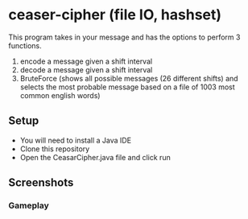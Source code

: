 # ceaser-cipher (file IO, hashset)

This program takes in your message and has the options to perform 3 functions. 
1) encode a message given a shift interval
2) decode a message given a shift interval
3) BruteForce (shows all possible messages (26 different shifts) and selects the most probable message based on a file of 1003 most common english words)

## Setup
  * You will need to install a Java IDE
  * Clone this repository
  * Open the CeasarCipher.java file and click run
  
## Screenshots
### Gameplay

